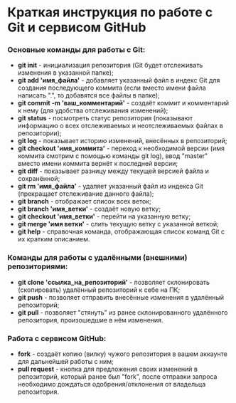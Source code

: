 # Краткая инструкция по работе c Git и сервисом GitHub

### Основные команды для работы с Git:

* **git init** - инициализация репозитория (Git будет отслеживать изменения в указанной папке);
* **git add 'имя_файла'** - добавляет указанный файл в индекс Git для создания последующего коммита (если вместо имени файла написать ".", то добавятся все файлы в папке);
* **git commit -m 'ваш_комментарий'** - создаёт коммит и комментарий к нему (для удобства отслеживания изменений);
* **git status** - посмотреть статус репозитория (показывают информацию о всех отслеживаемых и неотслеживаемых файлах в репозитории);
* **git log** - показывает историю изменений, внесённых в репозиторий;
* **git checkout 'имя_коммита'** - переход к необходимой версии (имя коммита смотрим с помощью команды git log), ввод "master" вместо имени коммита вернёт к последней версии;
* **git diff** - показывает разницу между текущей версией файла и сохранённой;
* **git rm 'имя_файла'** - удаляет указанный файл из индекса Git (прекращает отслеживание данного файла);
* **git branch** - отображает список всех веток;
* **git branch 'имя_ветки'** - создаёт новую ветку;
* **git checkout 'имя_ветки'** - перейти на указанную ветку;
* **git merge 'имя ветки'** - слить текущую ветку с указанной веткой;
* **git help** - справочная команда, отображающая список команд Git с их кратким описанием.

### Команды для работы с удалёнными (внешними) репозиториями:

* **git clone 'ссылка_на_репозиторий'** - позволяет склонировать (скопировать) удалённый репозиторий к себе на ПК;
* **git push** - позволяет отправить внесённые изменения в удалённый репозиторий;
* **git pull** - позволяет "стянуть" из ранее склонированного удалённого репозитория, произошедшие в нём изменения.

### Работа с сервисом GitHub:

* **fork** - создаёт копию (вилку) чужого репозитория в вашем аккаунте для дальнейшей работы с ним;
* **pull request** - кнопка для предложения своих изменений в репозиторий, который ранее был "fork", после отправки запроса необходимо дождаться одобрения/отклонения от владельца репозитория.
